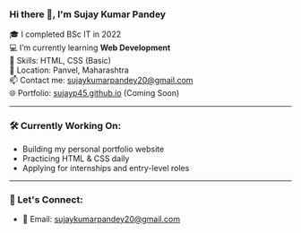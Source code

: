 ### Hi there 👋, I'm Sujay Kumar Pandey

🎓 I completed BSc IT in 2022  
💻 I’m currently learning **Web Development**  
🌱 Skills: HTML, CSS (Basic)  
📍 Location: Panvel, Maharashtra  
📫 Contact me: sujaykumarpandey20@gmail.com  
🌐 Portfolio: [sujayp45.github.io](https://sujayp45.github.io) (Coming Soon)

---

### 🛠️ Currently Working On:
- Building my personal portfolio website
- Practicing HTML & CSS daily
- Applying for internships and entry-level roles

---

### 🔗 Let's Connect:
- 📧 Email: sujaykumarpandey20@gmail.com 
